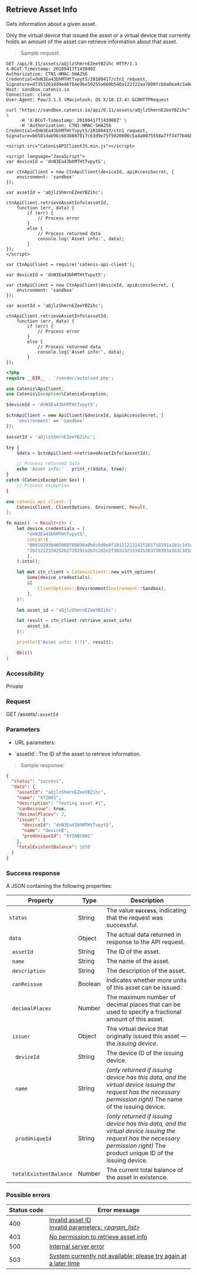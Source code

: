 ## Retrieve Asset Info

Gets information about a given asset.

<aside class="notice">
Only the virtual device that issued the asset or a virtual device that currently holds an amount of the asset
can retrieve information about that asset.
</aside>

> Sample request:

```http--raw
GET /api/0.11/assets/aQjlzShmrnEZeeYBZihc HTTP/1.1
X-BCoT-Timestamp: 20180417T143840Z
Authorization: CTN1-HMAC-SHA256 Credential=dnN3Ea43bhMTHtTvpytS/20180417/ctn1_request, Signature=d73532614d4e46fb4e9be59255a660b540a122322aa7800fcb8a0ea4c3a0e40a
Host: sandbox.catenis.io
Connection: close
User-Agent: Paw/3.1.5 (Macintosh; OS X/10.13.4) GCDHTTPRequest
```

```shell
curl "https://sandbox.catenis.io/api/0.11/assets/aQjlzShmrnEZeeYBZihc" \
     -H 'X-BCoT-Timestamp: 20180417T143900Z' \
     -H 'Authorization: CTN1-HMAC-SHA256 Credential=dnN3Ea43bhMTHtTvpytS/20180417/ctn1_request, Signature=b6501dab96c6838807817c63d9e75f5020806c5a4a0075558a7ff3477b468a1a'
```

```html--javascript
<script src="CatenisAPIClientJS.min.js"></script>

<script language="JavaScript">
var deviceId = 'dnN3Ea43bhMTHtTvpytS';

var ctnApiClient = new CtnApiClient(deviceId, apiAccessSecret, {
    environment: 'sandbox'
});

var assetId = 'aQjlzShmrnEZeeYBZihc';

ctnApiClient.retrieveAssetInfo(assetId,
    function (err, data) {
        if (err) {
            // Process error
        }
        else {
            // Process returned data
            console.log('Asset info:', data);
        }
});
</script>
```

```javascript--node
var CtnApiClient = require('catenis-api-client');

var deviceId = 'dnN3Ea43bhMTHtTvpytS';

var ctnApiClient = new CtnApiClient(deviceId, apiAccessSecret, {
    environment: 'sandbox'
});

var assetId = 'aQjlzShmrnEZeeYBZihc';

ctnApiClient.retrieveAssetInfo(assetId,
    function (err, data) {
        if (err) {
            // Process error
        }
        else {
            // Process returned data
            console.log('Asset info:', data);
        }
});
```

```php
<?php
require __DIR__ . '/vendor/autoload.php';

use Catenis\ApiClient;
use Catenis\Exception\CatenisException;

$deviceId = 'dnN3Ea43bhMTHtTvpytS';

$ctnApiClient = new ApiClient($deviceId, $apiAccessSecret, [
    'environment' => 'sandbox'
]);

$assetId = 'aQjlzShmrnEZeeYBZihc';

try {
    $data = $ctnApiClient->retrieveAssetInfo($assetId);

    // Process returned data
    echo 'Asset info:' . print_r($data, true);
}
catch (CatenisException $ex) {
    // Process exception
}
```

```rust
use catenis_api_client::{
    CatenisClient, ClientOptions, Environment, Result,
};

fn main() -> Result<()> {
    let device_credentials = (
        "dnN3Ea43bhMTHtTvpytS",
        concat!(
        "000102030405060708090a0b0c0d0e0f101112131415161718191a1b1c1d1e1f",
        "202122232425262728292a2b2c2d2e2f303132333435363738393a3b3c3d3e3f",
        ),
    ).into();

    let mut ctn_client = CatenisClient::new_with_options(
        Some(device_credentials),
        &[
            ClientOptions::Environment(Environment::Sandbox),
        ],
    )?;

    let asset_id = "aQjlzShmrnEZeeYBZihc";

    let result = ctn_client.retrieve_asset_info(
        asset_id,
    )?;

    println!("Asset info: {:?}", result);

    Ok(())
}
```

### Accessibility

Private

### Request

GET /assets/`:assetId`

### Parameters

<!-- Note: we are not using the native markdown list feature for the second level items because the generated
        HTML has no space to the following first level item -->
- URL parameters:
<ul class="parameterList">
  <li>`assetId`: The ID of the asset to retrieve information.</li>
</ul>

> Sample response:

```json
{
  "status": "success",
  "data": {
    "assetId": "aQjlzShmrnEZeeYBZihc",
    "name": "XYZ001",
    "description": "Testing asset #1",
    "canReissue": true,
    "decimalPlaces": 2,
    "issuer": {
      "deviceId": "dnN3Ea43bhMTHtTvpytS",
      "name": "deviceB",
      "prodUniqueId": "XYZABC001"
    },
    "totalExistentBalance": 1650
  }
}
```

### Success response

A JSON containing the following properties:

| Property | Type | Description |
| -------- | ---- | ----------- |
| `status` | String | The value **`success`**, indicating that the request was successful. |
| `data` | Object | The actual data returned in response to the API request. |
| &nbsp;&nbsp;`assetId` | String | The ID of the asset. |
| &nbsp;&nbsp;`name` | String | The name of the asset. |
| &nbsp;&nbsp;`description` | String | The description of the asset. |
| &nbsp;&nbsp;`canReissue` | Boolean | Indicates whether more units of this asset can be issued. |
| &nbsp;&nbsp;`decimalPlaces` | Number | The maximum number of decimal places that can be used to specify a fractional amount of this asset. |
| &nbsp;&nbsp;`issuer` | Object | The virtual device that originally issued this asset — the *issuing device*. |
| &nbsp;&nbsp;&nbsp;&nbsp;`deviceId` | String | The device ID of the issuing device. |
| &nbsp;&nbsp;&nbsp;&nbsp;`name` | String | *(only returned if issuing device has this data, and the virtual device issuing the request has the necessary permission right)* The name of the issuing device. |
| &nbsp;&nbsp;&nbsp;&nbsp;`prodUniqueId` | String | *(only returned if issuing device has this data, and the virtual device issuing the request has the necessary permission right)* The product unique ID of the issuing device. |
| &nbsp;&nbsp;`totalExistentBalance` | Number | The current total balance of the asset in existence. |

### Possible errors

| Status&nbsp;code | Error&nbsp;message |
| ----------- | ------------- |
| 400 | <a href="#error_msg_105">Invalid asset ID</a><br><a href="#error_msg_130">Invalid parameters: <i>&lt;param_list&gt;</i></a> |
| 403 | <a href="#error_msg_187">No permission to retrieve asset info</a> |
| 500 | <a href="#error_msg_100">Internal server error</a> |
| 503 | <a href="#error_msg_220">System currently not available; please try again at a later time</a> |
